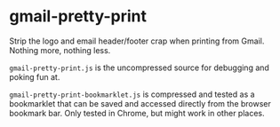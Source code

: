 gmail-pretty-print
==================

Strip the logo and email header/footer crap when printing from Gmail. Nothing more, nothing less.

`gmail-pretty-print.js` is the uncompressed source for debugging and poking fun at.

`gmail-pretty-print-bookmarklet.js` is compressed and tested as a bookmarklet that can be saved and accessed directly from the browser bookmark bar. Only tested in Chrome, but might work in other places.
